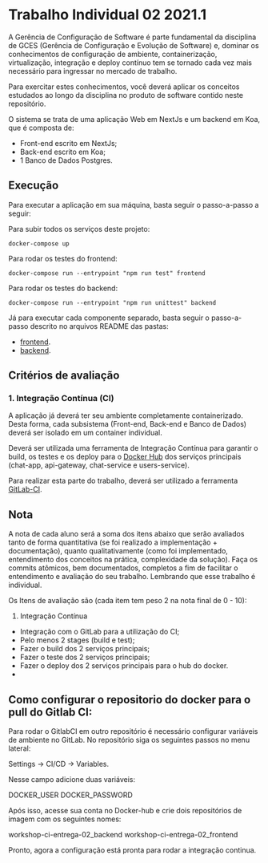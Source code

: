 # Trabalho Individual 02 2021.1

A Gerência de Configuração de Software é parte fundamental da disciplina de GCES (Gerência de Configuração e Evolução de Software) e, dominar os conhecimentos de configuração de ambiente, containerização, virtualização, integração e deploy contínuo tem se tornado cada vez mais necessário para ingressar no mercado de trabalho.

Para exercitar estes conhecimentos, você deverá aplicar os conceitos estudados ao longo da disciplina no produto de software contido neste repositório.

O sistema se trata de uma aplicação Web em NextJs e um backend em Koa, que é composta de:

- Front-end escrito em NextJs;
- Back-end escrito em Koa;
- 1 Banco de Dados Postgres.

## Execução

Para executar a aplicação em sua máquina, basta seguir o passo-a-passo a seguir:

Para subir todos os serviços deste projeto:

```docker
docker-compose up
```

Para rodar os testes do frontend:

```docker
docker-compose run --entrypoint "npm run test" frontend
```

Para rodar os testes do backend:

```docker
docker-compose run --entrypoint "npm run unittest" backend
```

Já para executar cada componente separado, basta seguir o passo-a-passo descrito no arquivos README das pastas:

- [frontend](./frontend/README.md).
- [backend](./backend/README.md).

## Critérios de avaliação

### 1. Integração Contínua (CI)

A aplicação já deverá ter seu ambiente completamente containerizado. Desta forma, cada subsistema (Front-end, Back-end e Banco de Dados) deverá ser isolado em um container individual.

Deverá ser utilizada uma ferramenta de Integração Contínua para garantir o build, os testes e os deploy para o [Docker Hub](https://hub.docker.com) dos serviços principais (chat-app, api-gateway, chat-service e users-service).

Para realizar esta parte do trabalho, deverá ser utilizado a ferramenta [GitLab-CI](https://docs.gitlab.com/ee/ci/).

## Nota

A nota de cada aluno será a soma dos itens abaixo que serão avaliados tanto de forma quantitativa (se foi realizado a implementação + documentação), quanto qualitativamente (como foi implementado, entendimento dos conceitos na prática, complexidade da solução). Faça os commits atômicos, bem documentados, completos a fim de facilitar o entendimento e avaliação do seu trabalho. Lembrando que esse trabalho é individual.

Os Itens de avaliação são (cada item tem peso 2 na nota final de 0 - 10):

1. Integração Contínua

- Integração com o GitLab para a utilização do CI;
- Pelo menos 2 stages (build e test);
- Fazer o build dos 2 serviços principais;
- Fazer o teste dos 2 serviços principais;
- Fazer o deploy dos 2 serviços principais para o hub do docker.
- 

## Como configurar o repositorio do docker para o pull do Gitlab CI:

Para rodar o GitlabCI em outro repositório é necessário configurar variáveis de ambiente no GitLab.
No repositório siga os seguintes passos no menu lateral:

Settings -> CI/CD -> Variables.

Nesse campo adicione duas variáveis: 

DOCKER_USER
DOCKER_PASSWORD

Após isso, acesse sua conta no Docker-hub e crie dois repositórios de imagem com os seguintes nomes:

workshop-ci-entrega-02_backend
workshop-ci-entrega-02_frontend

Pronto, agora a configuração está pronta para rodar a integração continua. 